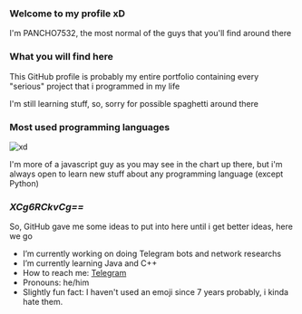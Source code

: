### Welcome to my profile xD
I'm PANCHO7532, the most normal of the guys that you'll find around there

### What you will find here
This GitHub profile is probably my entire portfolio containing every "serious" project that i programmed in my life

I'm still learning stuff, so, sorry for possible spaghetti around there

### Most used programming languages
![xd](https://github-readme-stats.vercel.app/api/top-langs/?username=PANCHO7532)

I'm more of a javascript guy as you may see in the chart up there, but i'm always open to learn new stuff about any programming language (except Python)

### _XCg6RCkvCg==_
So, GitHub gave me some ideas to put into here until i get better ideas, here we go
- I’m currently working on doing Telegram bots and network researchs
- I’m currently learning Java and C++
- How to reach me: [Telegram](https://t.me/PANCHO7532)
- Pronouns: he/him
- Slightly fun fact: I haven't used an emoji since 7 years probably, i kinda hate them.
